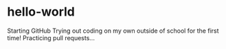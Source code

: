 # hello-world
Starting GitHub
Trying out coding on my own outside of school for the first time!
  Practicing pull requests...
